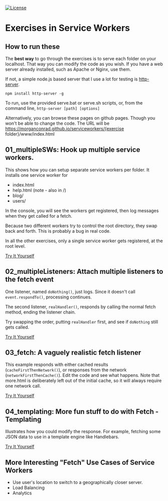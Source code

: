 [![License](http://img.shields.io/badge/license-MIT-A31F34.svg)](https://github.com/MorganConrad/serviceworkers)

# Exercises in Service Workers

## How to run these

The **best way** to go through the exercises is to serve each folder on your localhost. That way you can modify the code as you wish.
If you have a web server already installed, such as Apache or Nginx, use them.

If not, a simple node.js based server that I use a lot for testing is [http-server](https://www.npmjs.com/package/http-server).

`npm install http-server -g`

To run, use the provided serve.bat or serve.sh scripts, or, from the command line, `http-server [path] [options]`

Alternatively, you can browse these pages on github pages.  Though you won't be able to change the code.
The URL will be https://morganconrad.github.io/serviceworkers/{exercise folder}/www/index.html

## 01_multipleSWs: Hook up multiple service workers.  

This shows how you can setup separate service workers per folder.  It installs one service worker for
 - index.html
 - help.html   (note - also in /)
 - blog/
 - users/

In the console, you will see the workers get registered, then log messages when they get called for a fetch.

Because two different workers try to control the root directory, they swap back and forth.  This is probably a bug in real code.

In all the other exercises, only a single service worker gets registered, at the root level.

[Try It Yourself](http://morganconrad.github.io/serviceworkers/01_multipleSWs/www/index.html)


## 02_multipleListeners: Attach multiple listeners to the fetch event

One listener, named `doNothing()`, just logs.  Since it doesn't call `event.respondTo()`, processing continues.

The second listener, `realHandler()`, responds by calling the normal fetch method, ending the listener chain.

Try swapping the order, putting `realHandler` first, and see if `doNothing` still gets called.

[Try It Yourself](http://morganconrad.github.io/serviceworkers/02_multipleListeners/www/index.html)



## 03_fetch: A vaguely realistic fetch listener

This example responds with either cached results (`cacheFirstThenNetwork()`), or responses from the network (`networkFirstThenCache()`).
Edit the code and see what happens.  Note that more.html is deliberately left out of the initial cache, so it will always require one network call.

[Try It Yourself](http://morganconrad.github.io/serviceworkers/03_fetch/www/index.html)



## 04_templating: More fun stuff to do with Fetch - Templating

Illustrates how you could modify the response.  For example, fetching some JSON data to use in a template engine like Handlebars.

[Try It Yourself](http://morganconrad.github.io/serviceworkers/04_templating/www/index.html)




## More Interesting "Fetch" Use Cases of Service Workers

 - Use user's location to switch to a geographically closer server.
 - Load Balancing
 - Analytics
 

